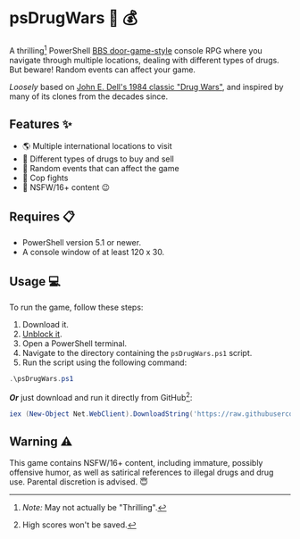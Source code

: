 ﻿# psDrugWars :syringe: :moneybag:

A thrilling[^1] PowerShell [BBS door-game-style](https://en.wikipedia.org/wiki/Door_(bulletin_board_system)) console RPG where you navigate through multiple locations, dealing with different types of drugs. But beware! Random events can affect your game.

*Loosely* based on [John E. Dell's 1984 classic "Drug Wars"](https://en.wikipedia.org/wiki/Drug_Wars_(video_game)), and inspired by many of its clones from the decades since.

## Features :sparkles:

- :earth_americas: Multiple international locations to visit
- :pill: Different types of drugs to buy and sell
- :game_die: Random events that can affect the game
- :cop: Cop fights
- :underage: NSFW/16+ content :wink:

## Requires :clipboard:

- PowerShell version 5.1 or newer.
- A console window of at least 120 x 30.

## Usage :computer:

To run the game, follow these steps:

1. Download it.
2. [Unblock it](https://learn.microsoft.com/en-us/powershell/module/microsoft.powershell.utility/unblock-file).
3. Open a PowerShell terminal.
4. Navigate to the directory containing the `psDrugWars.ps1` script.
5. Run the script using the following command:

```powershell
.\psDrugWars.ps1
```

***Or*** just download and run it directly from GitHub[^2]:

```powershell
iex (New-Object Net.WebClient).DownloadString('https://raw.githubusercontent.com/dpo007/psDrugWars/main/psDrugWars.ps1')
```

## Warning :warning:

This game contains NSFW/16+ content, including immature, possibly offensive humor, as well as satirical references to illegal drugs and drug use. Parental discretion is advised. :innocent:

[^1]: _Note:_ May not actually be "Thrilling".
[^2]: High scores won't be saved.